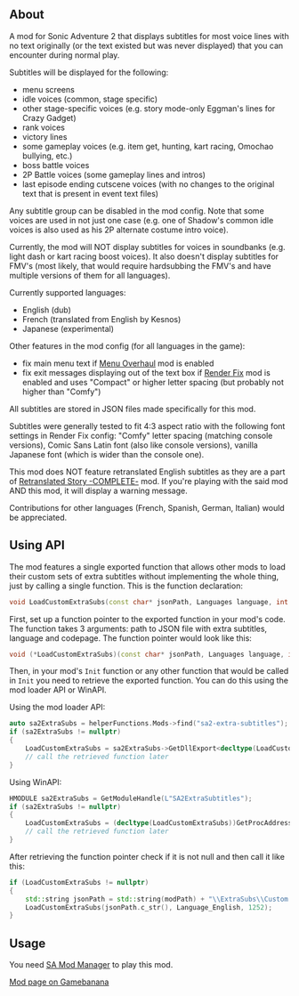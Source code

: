 ## About

A mod for Sonic Adventure 2 that displays subtitles for most voice lines with no text originally (or the text existed but was never displayed) that you can encounter during normal play.

Subtitles will be displayed for the following:
* menu screens
* idle voices (common, stage specific)
* other stage-specific voices (e.g. story mode-only Eggman's lines for Crazy Gadget)
* rank voices
* victory lines
* some gameplay voices (e.g. item get, hunting, kart racing, Omochao bullying, etc.)
* boss battle voices
* 2P Battle voices (some gameplay lines and intros)
* last episode ending cutscene voices (with no changes to the original text that is present in event text files)

Any subtitle group can be disabled in the mod config. Note that some voices are used in not just one case (e.g. one of Shadow's common idle voices is also used as his 2P alternate costume intro voice).

Currently, the mod will NOT display subtitles for voices in soundbanks (e.g. light dash or kart racing boost voices). It also doesn't display subtitles for FMV's (most likely, that would require hardsubbing the FMV's and have multiple versions of them for all languages).

Currently supported languages:
* English (dub)
* French (translated from English by Kesnos)
* Japanese (experimental)

Other features in the mod config (for all languages in the game):
* fix main menu text if [Menu Overhaul](https://gamebanana.com/mods/33169) mod is enabled
* fix exit messages displaying out of the text box if [Render Fix](https://gamebanana.com/mods/452445) mod is enabled and uses "Compact" or higher letter spacing (but probably not higher than "Comfy")

All subtitles are stored in JSON files made specifically for this mod.

Subtitles were generally tested to fit 4:3 aspect ratio with the following font settings in Render Fix config: "Comfy" letter spacing (matching console versions), Comic Sans Latin font (also like console versions), vanilla Japanese font (which is wider than the console one).

This mod does NOT feature retranslated English subtitles as they are a part of [Retranslated Story -COMPLETE-](https://gamebanana.com/mods/437858) mod. If you're playing with the said mod AND this mod, it will display a warning message.

Contributions for other languages (French, Spanish, German, Italian) would be appreciated.

## Using API

The mod features a single exported function that allows other mods to load their custom sets of extra subtitles without implementing the whole thing, just by calling a single function. This is the function declaration:

```c++
void LoadCustomExtraSubs(const char* jsonPath, Languages language, int codepage)
```

First, set up a function pointer to the exported function in your mod's code. The function takes 3 arguments: path to JSON file with extra subtitles, language and codepage. The function pointer would look like this:

```c++
void (*LoadCustomExtraSubs)(const char* jsonPath, Languages language, int codepage) = nullptr;
```
Then, in your mod's `Init` function or any other function that would be called in `Init` you need to retrieve the exported function. You can do this using the mod loader API or WinAPI.

Using the mod loader API:

```c++
auto sa2ExtraSubs = helperFunctions.Mods->find("sa2-extra-subtitles");
if (sa2ExtraSubs != nullptr)
{
	LoadCustomExtraSubs = sa2ExtraSubs->GetDllExport<decltype(LoadCustomExtraSubs)>("LoadCustomExtraSubs");
	// call the retrieved function later
}
```
Using WinAPI:

```c++
HMODULE sa2ExtraSubs = GetModuleHandle(L"SA2ExtraSubtitles");
if (sa2ExtraSubs != nullptr)
{
	LoadCustomExtraSubs = (decltype(LoadCustomExtraSubs))GetProcAddress(sa2ExtraSubs, "LoadCustomExtraSubs");
	// call the retrieved function later
}
```
After retrieving the function pointer check if it is not null and then call it like this:

```c++
if (LoadCustomExtraSubs != nullptr)
{
	std::string jsonPath = std::string(modPath) + "\\ExtraSubs\\Custom.json"; // modPath is the path to YOUR mod, the rest might be anything you want
	LoadCustomExtraSubs(jsonPath.c_str(), Language_English, 1252);
}
```

## Usage

You need [SA Mod Manager](https://github.com/X-Hax/SA-Mod-Manager) to play this mod.

[Mod page on Gamebanana](https://gamebanana.com/mods/583770)
